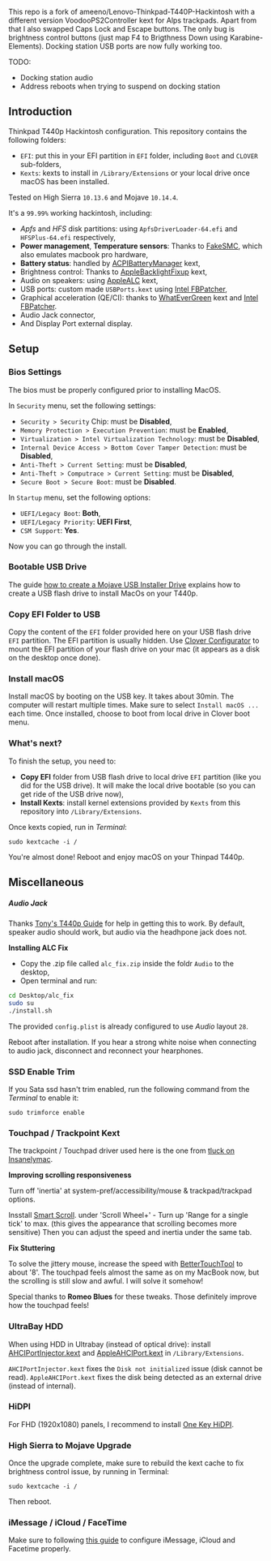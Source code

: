 This repo is a fork of ameeno/Lenovo-Thinkpad-T440P-Hackintosh with a different version VoodooPS2Controller kext for Alps trackpads. Apart from that I also swapped Caps Lock and Escape buttons. The only bug is brightness control buttons (just map F4 to Brigthness Down using Karabine-Elements). Docking station USB ports are now fully working too.

TODO:

* Docking station audio
* Address reboots when trying to suspend on docking station

## Introduction

Thinkpad T440p Hackintosh configuration. This repository contains the following folders:

- `EFI`: put this in your EFI partition in `EFI` folder, including `Boot` and `CLOVER` sub-folders,
- `Kexts`: kexts to install in `/Library/Extensions` or your local drive once macOS has been installed.

Tested on High Sierra `10.13.6` and Mojave `10.14.4`.

It's a `99.99%` working hackintosh, including:

- *Apfs* and *HFS* disk partitions: using `ApfsDriverLoader-64.efi` and `HFSPlus-64.efi` respectively,
- **Power management**, **Temperature sensors**: Thanks to [FakeSMC](https://bitbucket.org/RehabMan/os-x-fakesmc-kozlek), which also emulates macbook pro hardware,
- **Battery status**: handled by [ACPIBatteryManager](https://bitbucket.org/RehabMan/os-x-acpi-battery-driver) kext,
- Brightness control: Thanks to [AppleBacklightFixup](https://bitbucket.org/RehabMan/applebacklightfixup) kext,
- Audio on speakers: using [AppleALC](https://github.com/acidanthera/AppleALC) kext,
- USB ports: custom made `USBPorts.kext` using [Intel FBPatcher](https://www.insanelymac.com/forum/topic/335018-hackintool-v176/),
- Graphical acceleration (QE/CI): thanks to [WhatEverGreen](https://github.com/acidanthera/WhateverGreen) kext and [Intel FBPatcher](https://www.insanelymac.com/forum/topic/335018-hackintool-v176/).
- Audio Jack connector,
- And Display Port external display.

## Setup

### Bios Settings

The bios must be properly configured prior to installing MacOS.

In `Security` menu, set the following settings:

- `Security > Security` Chip: must be **Disabled**,
- `Memory Protection > Execution Prevention`: must be **Enabled**,
- `Virtualization > Intel Virtualization Technology`: must be **Disabled**,
- `Internal Device Access > Bottom Cover Tamper Detection`: must be **Disabled**,
- `Anti-Theft > Current Setting`: must be **Disabled**,
- `Anti-Theft > Computrace > Current Setting`: must be **Disabled**,
- `Secure Boot > Secure Boot`: must be **Disabled**.

In `Startup` menu, set the following options:

- `UEFI/Legacy Boot`: **Both**,
- `UEFI/Legacy Priority`: **UEFI First**,
- `CSM Support`: **Yes**.

Now you can go through the install. 

### Bootable USB Drive

The guide [how to create a Mojave USB Installer Drive](https://hackintosher.com/guides/how-to-make-a-macos-10-14-mojave-flash-drive-installer/) explains how to create a USB flash drive to install MacOs on your T440p.

### Copy EFI Folder to USB

Copy the content of the `EFI` folder provided here on your USB flash drive `EFI` partition. The EFI partition is usually hidden. Use [Clover Configurator](https://mackie100projects.altervista.org/download-clover-configurator/) to mount the EFI partition of your flash drive on your mac (it appears as a disk on the desktop once done).

### Install macOS

Install macOS by booting on the USB key. It takes about 30min. The computer will restart multiple times. Make sure to select `Install macOS ...` each time. Once installed, choose to boot from local drive in Clover boot menu.

### What's next?

To finish the setup, you need to:

- **Copy EFI** folder from USB flash drive to local drive `EFI` partition (like you did for the USB drive). It will make the local drive bootable (so you can get ride of the USB drive now),
- **Install Kexts**: install kernel extensions provided by `Kexts` from this repository into `/Library/Extensions`.

Once kexts copied, run in *Terminal*:

```
sudo kextcache -i /
```

You're almost done! Reboot and enjoy macOS on your Thinpad T440p.

## Miscellaneous

##### Audio Jack

Thanks [Tony's T440p Guide](https://www.tonymacx86.com/threads/guide-lenovo-thinkpad-t440p.233282/) for help in getting this to work. By default, speaker audio should work, but audio via the headhpone jack does not.

**Installing ALC Fix**

- Copy the .zip file called `alc_fix.zip` inside the foldr `Audio` to the desktop,
- Open terminal and run:

```bash
cd Desktop/alc_fix
sudo su
./install.sh
```

The provided `config.plist` is already configured to use *Audio* layout `28`.

Reboot after installation. If you hear a strong white noise when connecting to audio jack, disconnect and reconnect your hearphones.

### SSD Enable Trim

If you Sata ssd hasn't trim enabled, run the following command from the *Terminal* to enable it:

```
sudo trimforce enable
```

### Touchpad / Trackpoint Kext

The trackpoint / Touchpad driver used here is the one from [tluck on Insanelymac](https://www.insanelymac.com/forum/topic/315451-guide-lenovo-t460-macos-with-clover/).

**Improving scrolling responsiveness**

Turn off 'inertia' at system-pref/accessibility/mouse & trackpad/trackpad options.

Insstall [Smart Scroll](https://www.marcmoini.com/sx_fr.html). under 'Scroll Wheel+' - Turn up 'Range for a single tick' to max. (this gives the appearance that scrolling becomes more sensitive)
Then you can adjust the speed and inertia under the same tab.

**Fix Stuttering**

To solve the jittery mouse, increase the speed with [BetterTouchTool](https://folivora.ai/) to about '8'. The touchpad feels almost the same as on my MacBook now, but the scrolling is still slow and awful. I will solve it somehow!

Special thanks to **Romeo Blues** for these tweaks. Those definitely improve how the touchpad feels!

### UltraBay HDD

When using HDD in Ultrabay (instead of optical drive): install [AHCIPortInjector.kext](https://www.insanelymac.com/forum/files/file/436-ahciportinjectorkext/) and [AppleAHCIPort.kext](https://www.insanelymac.com/forum/files/file/815-appleahciportkext/) in `/Library/Extensions`.

`AHCIPortInjector.kext` fixes the `Disk not initialized` issue (disk cannot be read). `AppleAHCIPort.kext` fixes the disk being detected as an external drive (instead of internal).

### HiDPI

For FHD (1920x1080) panels, I recommend to install [One Key HiDPI](https://github.com/xzhih/one-key-hidpi).

### High Sierra to Mojave Upgrade

Once the upgrade complete, make sure to rebuild the kext cache to fix brightness control issue, by running in Terminal:

```
sudo kextcache -i /
```

Then reboot.

### iMessage / iCloud / FaceTime

Make sure to following [this guide](https://hackintosher.com/guides/quick-fixes-facetime-icloud-imessage-hackintosh-not-working/) to configure iMessage, iCloud and Facetime properly. 
